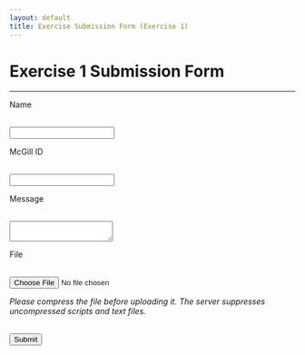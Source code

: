 ```yaml
---
layout: default
title: Exercise Submission Form (Exercise 1)
---
```


# Exercise 1 Submission Form

---

<form action="https://getsimpleform.com/messages?form_api_token=e864f49cd290bd127eeeb75cc92fd624" method="post" enctype="multipart/form-data">
  <!-- the redirect_to is optional, the form will redirect to the referrer on submission -->
<input type='hidden' name='redirect_to' value='http://retrography.github.io/data-management/exercises/exercise_01' />

<input type='hidden' name='subject' value='Exercise 1' />

Name

<br /><input type='text' name='name' class='form-control' /><br />

McGill ID

<br /><input type='text' name='id' class='form-control' /><br />

Message

<br /><textarea name="message" class='form-control'></textarea><br />

File

<br /><input type='file' name='file' class='form-control' /><br />

<em>Please compress the file before uploading it. The server suppresses uncompressed scripts and text files.</emp><br />

<br /><input type='submit' value='Submit' class='form-control' />

</form>


